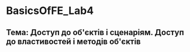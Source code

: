 # BasicsOfFE_Lab4
<h2>Тема: Доступ до об'єктів і сценаріям. Доступ до властивостей і методів об'єктів</h2>

